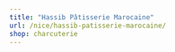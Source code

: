 ```yaml
---
title: "Hassib Pâtisserie Marocaine"
url: /nice/hassib-patisserie-marocaine/
shop: charcuterie
---
```

